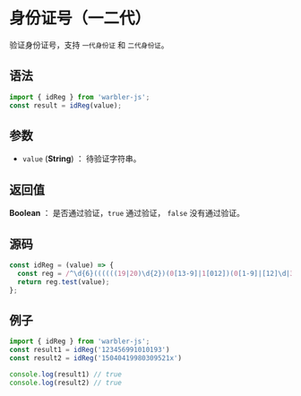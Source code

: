 <!--
 * @Author: 一尾流莺
 * @Description:身份证号（一二代）
 * @Date: 2021-09-13 18:18:23
 * @LastEditTime: 2021-10-13 19:04:08
 * @FilePath: \warblerjs-guide\docs\guide\reg\idReg.md
-->

# 身份证号（一二代）

验证身份证号，支持 `一代身份证` 和 `二代身份证`。

## 语法

```js
import { idReg } from 'warbler-js';
const result = idReg(value);
```

## 参数

- `value` (**String**) ： 待验证字符串。

## 返回值

**Boolean** ： 是否通过验证，`true` 通过验证， `false` 没有通过验证。

## 源码

```js
const idReg = (value) => {
  const reg = /^\d{6}((((((19|20)\d{2})(0[13-9]|1[012])(0[1-9]|[12]\d|30))|(((19|20)\d{2})(0[13578]|1[02])31)|((19|20)\d{2})02(0[1-9]|1\d|2[0-8])|((((19|20)([13579][26]|[2468][048]|0[48]))|(2000))0229))\d{3})|((((\d{2})(0[13-9]|1[012])(0[1-9]|[12]\d|30))|((\d{2})(0[13578]|1[02])31)|((\d{2})02(0[1-9]|1\d|2[0-8]))|(([13579][26]|[2468][048]|0[048])0229))\d{2}))(\d|X|x)$/;
  return reg.test(value);
};
```

## 例子

```js
import { idReg } from 'warbler-js';
const result1 = idReg('123456991010193')
const result2 = idReg('15040419980309521x')

console.log(result1) // true
console.log(result2) // true
```

